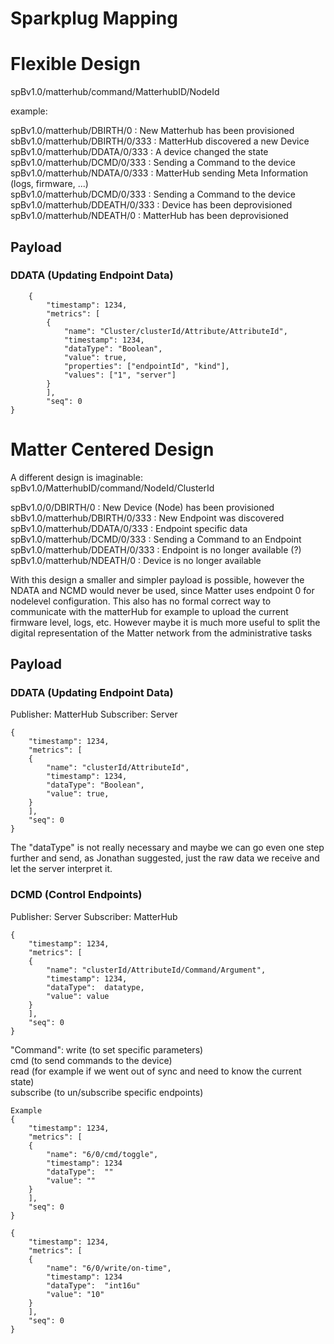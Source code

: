 # Sparkplug Mapping


# Flexible Design
spBv1.0/matterhub/command/MatterhubID/NodeId

example:

spBv1.0/matterhub/DBIRTH/0  : New Matterhub has been provisioned <br>
sbBv1.0/matterhub/DBIRTH/0/333 : MatterHub discovered a new Device  <br>
spBv1.0/matterhub/DDATA/0/333 : A device changed the state <br>
spBv1.0/matterhub/DCMD/0/333 : Sending a Command to the device <br>
spBv1.0/matterhub/NDATA/0/333 : MatterHub sending Meta Information (logs, firmware, ...) <br>
spBv1.0/matterhub/DCMD/0/333 : Sending a Command to the device <br>
spBv1.0/matterhub/DDEATH/0/333 : Device has been deprovisioned <br>
spBv1.0/matterhub/NDEATH/0 : MatterHub has been deprovisioned <br>

## Payload
### DDATA (Updating Endpoint Data)
```
    {
	    "timestamp": 1234,
	    "metrics": [
	    {
		    "name": "Cluster/clusterId/Attribute/AttributeId",
		    "timestamp": 1234,
		    "dataType": "Boolean",
		    "value": true,
		    "properties": ["endpointId", "kind"],
		    "values": ["1", "server"]
		}
		],
		"seq": 0
}
```		    

# Matter Centered Design
A different design is imaginable: 
spBv1.0/MatterhubID/command/NodeId/ClusterId

spBv1.0/0/DBIRTH/0  : New Device (Node) has been provisioned <br>
sbBv1.0/matterhub/DBIRTH/0/333 : New Endpoint was discovered <br>
spBv1.0/matterhub/DDATA/0/333 :  Endpoint specific data <br>
spBv1.0/matterhub/DCMD/0/333 : Sending a Command to an Endpoint <br>
spBv1.0/matterhub/DDEATH/0/333 : Endpoint is no longer available (?)  <br>
spBv1.0/matterhub/NDEATH/0 : Device is no longer available <br>

With this design a smaller and simpler payload is possible, however the NDATA and NCMD would never be used, since Matter uses endpoint 0 for nodelevel configuration. 
This also has no formal correct way to communicate with the matterHub for example to upload the current firmware level, logs, etc. 
However maybe it is much more useful to split the digital representation of the Matter network from the administrative tasks


## Payload

### DDATA (Updating Endpoint Data)
Publisher: MatterHub
Subscriber: Server
```
{
	"timestamp": 1234,
	"metrics": [
	{
		"name": "clusterId/AttributeId",
		"timestamp": 1234,
		"dataType": "Boolean",
		"value": true,	
	} 		
	],
	"seq": 0
}
```
The "dataType" is not really necessary and maybe we can go even one step further and send, as Jonathan suggested, just the raw data we receive and let the server interpret it.
### DCMD (Control Endpoints)
Publisher: Server
Subscriber: MatterHub
```
{
	"timestamp": 1234,
	"metrics": [
	{
		"name": "clusterId/AttributeId/Command/Argument",
		"timestamp": 1234,
		"dataType":  datatype,
		"value": value
	}
	],
	"seq": 0
}
```
	
"Command":
write (to set specific parameters) <br>
cmd (to send commands to the device) <br>
read (for example if we went out of sync and need to know the current state) <br>
subscribe (to un/subscribe specific endpoints) <br>

```
Example 
{
	"timestamp": 1234,
	"metrics": [
	{
		"name": "6/0/cmd/toggle",
		"timestamp": 1234
		"dataType":  ""
		"value": ""
	}
	],
	"seq": 0
}
```

```
{
	"timestamp": 1234,
	"metrics": [
	{
		"name": "6/0/write/on-time",
		"timestamp": 1234
		"dataType":  "int16u"
		"value": "10"
	}
	],
	"seq": 0
}
```
